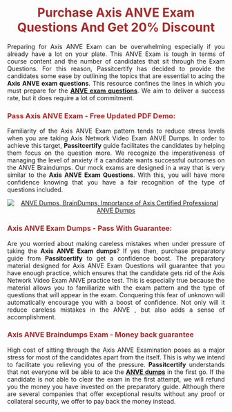 <meta CHARSET="UTF-8"/>
<h1 style="color:brown;text-align:center;">Purchase Axis ANVE Exam Questions And Get 20% Discount</h1>

<p style="text-align:justify">Preparing for Axis  ANVE Exam can be overwhelming especially if you already have a lot on your plate. This ANVE Exam is tough in terms of course content and the number of candidates that sit through the Exam Questions. For this reason, Passitcertify has decided to provide the candidates some ease by outlining the topics that are essential to acing the <strong>Axis ANVE exam questions</strong>. This resource confines the lines in which you must prepare for the <a href="https://www.passitcertify.com/axis/anve-questions.html"><strong> ANVE exam questions</strong></a>. We aim to deliver a success rate, but it does require a lot of commitment.</p>

<h3 style="color:brown;text-align:left;">Pass Axis ANVE Exam - Free Updated PDF Demo:</h3>

<p style="text-align:justify">Familiarity of the Axis ANVE Exam pattern tends to reduce stress levels when you are taking Axis Network Video Exam ANVE Dumps. In order to achieve this target, <strong>Passitcertify</strong> guide facilitates the candidates by helping them focus on the question more. We recognize the imperativeness of managing the level of anxiety if a candidate wants successful outcomes on the ANVE Braindumps. Our mock exams are designed in a way that is very similar to the <strong>Axis ANVE Exam Questions</strong>. With this, you will have more confidence knowing that you have a fair recognition of the type of questions included.</p>

<p style="text-align: center;"><a href="https://www.passitcertify.com/axis/anve-questions.html" rel="NOFOLLOW"><img alt="ANVE Dumps, BrainDumps, Importance of Axis Certified Professional ANVE Dumps" src="https://bit.ly/2ToUvun" /></a></p>

<h3 style="color:brown;text-align:left;">Axis ANVE Exam Dumps - Pass With Guarantee:</h3>

<p style="text-align:justify">Are you worried about making careless mistakes when under pressure of taking the <strong>Axis ANVE Exam dumps</strong>? If yes then, purchase preparatory guide from <strong>Passitcertify</strong> to get a confidence boost. The preparatory material designed for Axis ANVE Exam Questions will guarantee that you have enough practice, which ensures that the candidate gets rid of the Axis Network Video Exam ANVE practice test. This is especially true because the material allows you to familiarize with the exam pattern and the type of questions that will appear in the exam. Conquering this fear of unknown will automatically encourage you with a boost of confidence. Not only will it reduce careless mistakes in the ANVE , but also adds a sense of accomplishment.</p>

<h3 style="color:brown;text-align:left;">Axis ANVE Braindumps Exam - Money back guarantee</h3>

<p style="text-align:justify">High cost of sitting through the Axis ANVE Examination poses as a major stress for most of the candidates apart from the  itself. This is why we intend to facilitate you relieving you of the pressure. <strong>Passitcertify</strong> understands that not everyone will be able to ace the <strong><a href="https://www.passitcertify.com/axis/anve-questions.html">ANVE dumps</a></strong> in the first go. If the candidate is not able to clear the exam in the first attempt, we will refund you the money you have invested on the preparatory guide. Although there are several companies that offer exceptional results without any proof or collateral security, we offer to pay back the money instead.</p>

